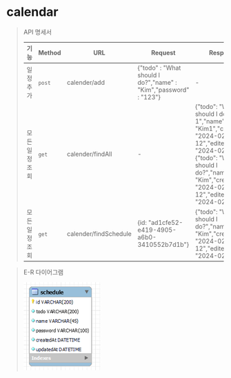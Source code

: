 # calendar

> API 명세서 
> 
> | 기능       | Method | URL                   | Request                                                          | Response | 상세코드       |
> |----------|--------|-----------------------|------------------------------------------------------------------|----------|------------|
> | 일정 추가    | `post` | calender/add          | {"todo" : "What should I do?","name" : "Kim","password" : "123"} | -        | 200: 정상 등록 |
> | 모든 일정 조회 | `get`  | calender/findAll      | -                                                                |{"todo": "What should I do?1","name": "Kim1","createdAt": "2024-02-12","editedAt": "2024-02-12"},{"todo": "What should I do?","name": "Kim","createdAt": "2024-02-12","editedAt": "2024-02-12"}| 200: 정상 조회 |
> | 모든 일정 조회 | `get`  | calender/findSchedule | {id: "ad1cfe52-e419-4905-a6b0-3410552b7d1b"}                                                           |{"todo": "What should I do?","name": "Kim","createdAt": "2024-02-12","editedAt": "2024-02-12"}| 200: 정상 조회 |


> E-R 다이어그램
> 
> ![erdimg1.png](src/main/resources/image/erdimg1.png)
> 
> 
